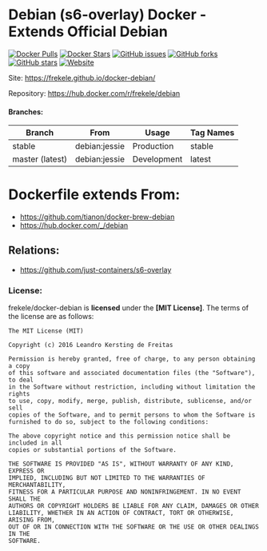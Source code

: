 # Debian (s6-overlay) Docker - Extends Official Debian

[![Docker Pulls](https://img.shields.io/docker/pulls/frekele/debian.svg)](https://hub.docker.com/r/frekele/debian/)
[![Docker Stars](https://img.shields.io/docker/stars/frekele/debian.svg)](https://hub.docker.com/r/frekele/debian/)
[![GitHub issues](https://img.shields.io/github/issues/frekele/docker-debian.svg)](https://github.com/frekele/docker-debian/issues)
[![GitHub forks](https://img.shields.io/github/forks/frekele/docker-debian.svg)](https://github.com/frekele/docker-debian/network)
[![GitHub stars](https://img.shields.io/github/stars/frekele/docker-debian.svg)](https://github.com/frekele/docker-debian/stargazers)
[![Website](https://img.shields.io/website-up-down-green-red/http/shields.io.svg)](https://frekele.github.io/docker-debian/)

Site: https://frekele.github.io/docker-debian/

Repository: https://hub.docker.com/r/frekele/debian

#### Branches:
| Branch           | From             | Usage        | Tag Names       |
| ---------------- | ---------------- | ------------ | --------------- |
| stable           | debian:jessie    | Production   | stable          |
| master (latest)  | debian:jessie    | Development  | latest          |


# Dockerfile extends From:
- https://github.com/tianon/docker-brew-debian
- https://hub.docker.com/_/debian


## Relations:
 - https://github.com/just-containers/s6-overlay

### License:
frekele/docker-debian is **licensed** under the **[MIT License]**. The terms of the license are as follows:

    The MIT License (MIT)

    Copyright (c) 2016 Leandro Kersting de Freitas

    Permission is hereby granted, free of charge, to any person obtaining a copy
    of this software and associated documentation files (the "Software"), to deal
    in the Software without restriction, including without limitation the rights
    to use, copy, modify, merge, publish, distribute, sublicense, and/or sell
    copies of the Software, and to permit persons to whom the Software is
    furnished to do so, subject to the following conditions:

    The above copyright notice and this permission notice shall be included in all
    copies or substantial portions of the Software.

    THE SOFTWARE IS PROVIDED "AS IS", WITHOUT WARRANTY OF ANY KIND, EXPRESS OR
    IMPLIED, INCLUDING BUT NOT LIMITED TO THE WARRANTIES OF MERCHANTABILITY,
    FITNESS FOR A PARTICULAR PURPOSE AND NONINFRINGEMENT. IN NO EVENT SHALL THE
    AUTHORS OR COPYRIGHT HOLDERS BE LIABLE FOR ANY CLAIM, DAMAGES OR OTHER
    LIABILITY, WHETHER IN AN ACTION OF CONTRACT, TORT OR OTHERWISE, ARISING FROM,
    OUT OF OR IN CONNECTION WITH THE SOFTWARE OR THE USE OR OTHER DEALINGS IN THE
    SOFTWARE.
